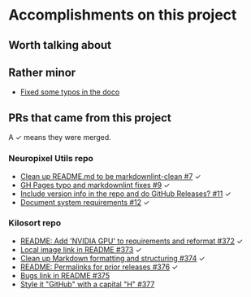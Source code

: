 # Accomplishments on this project

## Worth talking about

## Rather minor

* [Fixed some typos in the doco](https://github.com/djoshea/neuropixel-utils/pull/9)

## PRs that came from this project

A ✓ means they were merged.

### Neuropixel Utils repo

* [Clean up README.md to be markdownlint-clean #7](https://github.com/djoshea/neuropixel-utils/pull/7) ✓
* [GH Pages typo and markdownlint fixes #9](https://github.com/djoshea/neuropixel-utils/pull/9) ✓
* [Include version info in the repo and do GitHub Releases? #11](https://github.com/djoshea/neuropixel-utils/pull/11) ✓
* [Document system requirements #12](https://github.com/djoshea/neuropixel-utils/pull/12) ✓

### Kilosort repo

* [README: Add 'NVIDIA GPU' to requirements and reformat #372](https://github.com/MouseLand/Kilosort/pull/372) ✓
* [Local image link in README #373](https://github.com/MouseLand/Kilosort/pull/373) ✓
* [Clean up Markdown formatting and structuring #374](https://github.com/MouseLand/Kilosort/pull/374) ✓
* [README: Permalinks for prior releases #376](https://github.com/MouseLand/Kilosort/pull/376) ✓
* [Bugs link in README #375](https://github.com/MouseLand/Kilosort/pull/375)
* [Style it "GitHub" with a capital "H" #377](https://github.com/MouseLand/Kilosort/pull/377)
